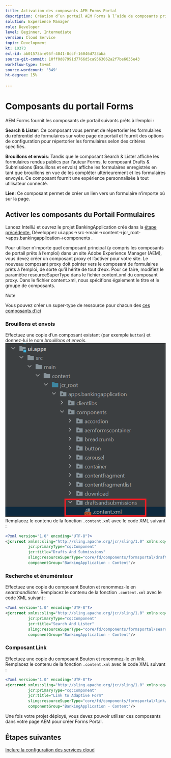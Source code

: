 ```yaml
---
title: Activation des composants AEM Forms Portal
description: Création d’un portail AEM Forms à l’aide de composants principaux
solution: Experience Manager
role: Developer
level: Beginner, Intermediate
version: Cloud Service
topic: Development
kt: 10373
exl-id: ab01573a-e95f-4041-8ccf-16046d723aba
source-git-commit: 10ff0d87991d7766d5ca9563062a2f7be6035e43
workflow-type: tm+mt
source-wordcount: '349'
ht-degree: 15%

---
```


# Composants du portail Forms

AEM Forms fournit les composants de portail suivants prêts à l’emploi :

**Search &amp; Lister**: Ce composant vous permet de répertorier les formulaires du référentiel de formulaires sur votre page de portail et fournit des options de configuration pour répertorier les formulaires selon des critères spécifiés.

**Brouillons et envois**: Tandis que le composant Search &amp; Lister affiche les formulaires rendus publics par l’auteur Forms, le composant Drafts &amp; Submissions (Brouillons et envois) affiche les formulaires enregistrés en tant que brouillons en vue de les compléter ultérieurement et les formulaires envoyés. Ce composant fournit une expérience personnalisée à tout utilisateur connecté.

**Lien**: Ce composant permet de créer un lien vers un formulaire n’importe où sur la page.

## Activer les composants du Portail Formulaires

Lancez IntelliJ et ouvrez le projet BankingApplication créé dans la [étape précédente.](./getting-started.md) Développez ui.apps->src->main->content->jcr_root->apps.bankingapplication->components .

Pour utiliser n’importe quel composant principal (y compris les composants de portail prêts à l’emploi) dans un site Adobe Experience Manager (AEM), vous devez créer un composant proxy et l’activer pour votre site.
Le nouveau composant proxy doit pointer vers le composant de formulaires prêts à l’emploi, de sorte qu’il hérite de tout d’eux. Pour ce faire, modifiez le paramètre resourceSuperType dans le fichier content.xml du composant proxy. Dans le fichier content.xml, nous spécifions également le titre et le groupe de composants.
>[!NOTE]
>
> Vous pouvez créer un super-type de ressource pour chacun des [ces composants d’ici](https://github.com/adobe/aem-core-forms-components/tree/master/ui.apps/src/main/content/jcr_root/apps/core/fd/components/formsportal)


### Brouillons et envois

Effectuez une copie d’un composant existant (par exemple `button`) et donnez-lui le nom _brouillons et envois_.
![brouillons et envois](assets/forms-portal-components2.png)
Remplacez le contenu de la fonction `.content.xml` avec le code XML suivant :

```xml
<?xml version="1.0" encoding="UTF-8"?>
<jcr:root xmlns:sling="http://sling.apache.org/jcr/sling/1.0" xmlns:cq="http://www.day.com/jcr/cq/1.0" xmlns:jcr="http://www.jcp.org/jcr/1.0"
          jcr:primaryType="cq:Component"
          jcr:title="Drafts And Submissions"
          sling:resourceSuperType="core/fd/components/formsportal/draftsandsubmissions/v1/draftsandsubmissions"
          componentGroup="BankingApplication - Content"/>
```

### Recherche et énumérateur

Effectuez une copie du composant Bouton et renommez-le en _searchandlister_.
Remplacez le contenu de la fonction `.content.xml` avec le code XML suivant :


```xml
<?xml version="1.0" encoding="UTF-8"?>
<jcr:root xmlns:sling="http://sling.apache.org/jcr/sling/1.0" xmlns:cq="http://www.day.com/jcr/cq/1.0" xmlns:jcr="http://www.jcp.org/jcr/1.0"
          jcr:primaryType="cq:Component"
          jcr:title="Search And Lister"
          sling:resourceSuperType="core/fd/components/formsportal/searchlister/v1/searchlister"
          componentGroup="BankingApplication - Content"/>
```

### Composant Link

Effectuez une copie du composant Bouton et renommez-le en _link_.
Remplacez le contenu de la fonction `.content.xml` avec le code XML suivant :


```xml
<?xml version="1.0" encoding="UTF-8"?>
<jcr:root xmlns:sling="http://sling.apache.org/jcr/sling/1.0" xmlns:cq="http://www.day.com/jcr/cq/1.0" xmlns:jcr="http://www.jcp.org/jcr/1.0"
          jcr:primaryType="cq:Component"
          jcr:title="Link to Adaptive Form"
          sling:resourceSuperType="core/fd/components/formsportal/link/v2/link"
          componentGroup="BankingApplication - Content"/>
```

Une fois votre projet déployé, vous devez pouvoir utiliser ces composants dans votre page AEM pour créer Forms Portal.

## Étapes suivantes

[Inclure la configuration des services cloud](./azure-storage-fdm.md)
